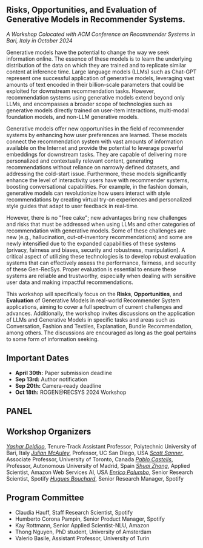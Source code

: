 ## Risks, Opportunities, and Evaluation of Generative Models in Recommender Systems.
<em> A Workshop Colocated with ACM Conference on Recommender Systems in Bari, Italy in October 2024 </em>

Generative models have the potential to change the way we seek information online. The essence of these models is to learn the underlying distribution of the data on which they are trained and to replicate similar content at inference time. Large language models (LLMs) such as Chat-GPT represent one successful application of generative models, leveraging vast amounts of text encoded in their billion-scale parameters that could be exploited for downstream recommendation tasks. However, recommendation systems using generative models extend beyond only LLMs, and encompasses a broader scope of technologies such as generative models directly trained on user-item interactions, multi-modal foundation models, and non-LLM generative models.

Generative models offer new opportunities in the field of recommender systems by enhancing how user preferences are learned. These models connect the recommendation system with vast amounts of information available on the Internet and provide the potential to leverage powerful embeddings for downstream tasks. They are capable of delivering more personalized and contextually relevant content, generating recommendations without reliance on narrowly defined datasets, and addressing the cold-start issue. Furthermore, these models significantly enhance the level of interactivity users have with recommender systems, boosting conversational capabilities. For example, in the fashion domain, generative models can revolutionize how users interact with style recommendations by creating virtual try-on experiences and personalized style guides that adapt to user feedback in real-time.

However, there is no "free cake"; new advantages bring new challenges and risks that must be addressed when using LLMs and other categories of recommendation with generative models. Some of these challenges are new (e.g., hallucination, out-of-inventory recommendations) and some are newly intensified due to the expanded capabilities of these systems (privacy, fairness and biases, security and robustness, manipulation). A critical aspect of utilizing these technologies is to develop robust evaluation systems that can effectively assess the performance, fairness, and security of these Gen-RecSys. Proper evaluation is essential to ensure these systems are reliable and trustworthy, especially when dealing with sensitive user data and making impactful recommendations.

This workshop will specifically focus on the **Risks**, **Opportunities**, and **Evaluation** of Generative Models in real-world Recommender System applications, aiming to cover a full spectrum of current challenges and advances. Additionally, the workshop invites discussions on the application of LLMs and Generative Models in specific tasks and areas such as Conversation, Fashion and Textiles, Explanation, Bundle Recommendation, among others. The discussions are encouraged as long as the goal pertains to some form of information seeking.



## Important Dates

* **April 30th:** Paper submission deadline
* **Sep 13rd:** Author notification
* **Sep 20th:** Camera-ready deadline
* **Oct 18th:** ROGEN@RECSYS 2024 Workshop


## PANEL


## Workshop Organizers

*[Yashar Deldjoo](https://scholar.google.com/citations?user=-C_x_hUAAAAJ&hl=en)*, Tenure-Track Assistant Professor, Polytechnic University of Bari, Italy
*[Julian McAuley](https://scholar.google.com/citations?user=icbo4M0AAAAJ&hl=en)*, Professor, UC San Diego, USA
*[Scott Sanner](https://scholar.google.com/citations?hl=en&user=kB8UPNIAAAAJ)*, Associate Professor, University of Toronto, Canada
*[Pablo Castells](https://scholar.google.com/citations?hl=en&user=gu9fnxsAAAAJ)*, Professor, Autonomous University of Madrid, Spain
*[Shuai Zhang](https://scholar.google.com/citations?hl=en&user=PPjdxlcAAAAJ)*, Applied Scientist, Amazon Web Services AI, USA
*[Enrico Palumbo](https://scholar.google.com/citations?hl=en&user=WINnyNwAAAAJ)*, Senior Research Scientist, Spotify
*[Hugues Bouchard](https://dblp.org/pid/79/1925.html)*, Senior Research Manager, Spotify


## Program Committee


* Claudia Hauff, Staff Research Scientist, Spotify
* Humberto Corona Pampin, Senior Product Manager, Spotify
* Kay Rottmann, Senior Applied Scientist-NLU, Amazon
* Thong Nguyen, PhD student, University of Amsterdam
* Valerio Basile, Assistant Professor, University of Turin
